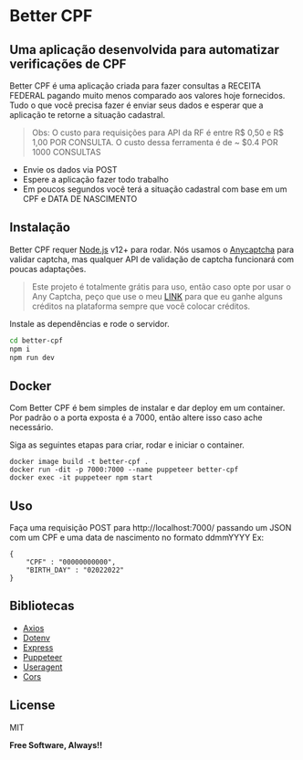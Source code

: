 # Better CPF 
## Uma aplicação desenvolvida para automatizar verificações de CPF


Better CPF é uma aplicação criada para fazer consultas a RECEITA FEDERAL pagando muito menos comparado aos valores hoje fornecidos. Tudo o que você precisa fazer é enviar seus dados e esperar que a aplicação te retorne a situação cadastral.

> Obs: O custo para requisições para API da RF é entre R$ 0,50  e R$ 1,00 POR CONSULTA. 
O custo dessa ferramenta é de ~ $0.4 POR 1000 CONSULTAS
- Envie os dados via POST
- Espere a aplicação fazer todo trabalho
- Em poucos segundos você terá a situação cadastral com base em um CPF e DATA DE NASCIMENTO


## Instalação

Better CPF requer  [Node.js](https://nodejs.org/) v12+ para rodar.
Nós usamos o [Anycaptcha](https://anycaptcha.com?referral=6980) para validar captcha, mas qualquer API de validação de captcha funcionará com poucas adaptações.
> Este projeto é totalmente grátis para uso, então caso opte por usar o Any Captcha, peço que use o meu [LINK](https://anycaptcha.com?referral=6980) para que eu ganhe alguns créditos na plataforma sempre que você colocar créditos.

Instale as dependências e rode o servidor.

```sh
cd better-cpf
npm i
npm run dev
```

## Docker

Com Better CPF é bem simples de instalar e dar deploy em um container.
Por padrão o a porta exposta é a 7000, então altere isso caso ache necessário.

Siga as seguintes etapas para criar, rodar e iniciar o container.

```
docker image build -t better-cpf .
docker run -dit -p 7000:7000 --name puppeteer better-cpf
docker exec -it puppeteer npm start
``` 
## Uso
Faça uma requisição POST para http://localhost:7000/ passando um JSON com um CPF e uma data de nascimento no formato ddmmYYYY
Ex: 
```
{
    "CPF" : "00000000000",
    "BIRTH_DAY" : "02022022"
}
```



## Bibliotecas
- [Axios](https://www.npmjs.com/package/axios)
- [Dotenv](https://www.npmjs.com/package/dotenv)
- [Express](https://www.npmjs.com/package/express)
- [Puppeteer](https://www.npmjs.com/package/puppeteer)
- [Useragent](https://www.npmjs.com/package/user-agents)
- [Cors](https://www.npmjs.com/package/cors)


## License

MIT

**Free Software, Always!!**
